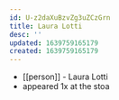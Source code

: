 ```yaml
---
id: U-z2daXuBzvZg3uZCzGrn
title: Laura Lotti
desc: ''
updated: 1639759165179
created: 1639759165179
---
```



- [[person]] - Laura Lotti
- appeared 1x at the stoa
